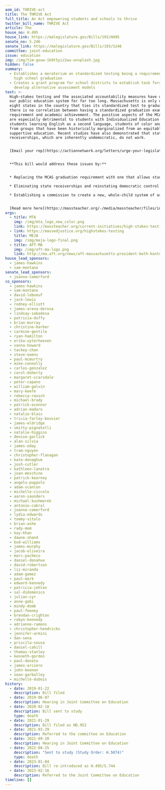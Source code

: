 ```yaml
---
aom_id: THRIVE-act
title: The THRIVE Act
full_title: An Act empowering students and schools to thrive
twitter_bill_name: THRIVE Act
article: The
house_no: H.495
house_link: https://malegislature.gov/Bills/193/H495
senate_no: S.246
senate_link: https://malegislature.gov/Bills/193/S246
committee: joint-education
issue: education
img: /img/tim-gouw-1k9t5yiz2wu-unsplash.jpg
hidden: false
summary:
  - Establishes a moratorium on standardized testing being a requirement for
    high school graduation
  - Creates a grant program for school districts to establish task forces to
    develop alternative assessment models
text: >-
  High-stakes testing and the associated accountability measures have undermined
  our public education system for far too long. Massachusetts is only one of
  eight states in the country that ties its standardized test to graduation and
  there is no correlation between having a standardized graduation exam
  requirement and academic achievement. The punitive aspects of the MCAS regime
  are especially detrimental to students with Individualized Education Plans,
  students learning English as a second language, students of color and students
  from groups that have been historically marginalized from an equitable and
  supportive education. Recent studies have also demonstrated that state
  receiverships, which are inherently undemocratic, do not work.


  [Email your rep](https://actionnetwork.org/letters/urge-your-legislators-to-support-mtas-2023-2024-legislative-agenda)


  **This bill would address these issues by:**


  * Replacing the MCAS graduation requirement with one that allows students’ districts to certify that they have satisfactorily completed coursework showing mastery of the skills, competencies and knowledge required by the state standards.

  * Eliminating state receiverships and reinstating democratic control to communities and school committees.

  * Establishing a commission to create a new, whole-child system of assessing our schools, building on important experiments in our state and nation, which can be implemented in coming years.


  [Read more here](https://massteacher.org/-/media/massteacher/files/initiatives/legislation/bills-23-24/thrive-act-fact-sheet.pdf?la=en&hash=DE13F4291CD2E07FFC9E6C2A9C302FDBB38D5EF6).
orgs:
  - title: MTA
    img: /img/mta_logo_new_color.png
    link: https://massteacher.org/current-initiatives/high-stakes-testing
  - link: https://massedjustice.org/highstakes-testing
    title: MEJA
    img: /img/meja-logo-final.png
  - title: AFT-MA
    img: /img/aft-ma-logo.png
    link: http://ma.aft.org/news/aft-massachusetts-president-beth-kontos-get-ready-big-push-major-education-bill
house_lead_sponsors:
  - james-hawkins
  - sam-montano
senate_lead_sponsors:
  - joanne-comerford
co_sponsors:
  - james-hawkins
  - sam-montano
  - david-leboeuf
  - jack-lewis
  - rodney-elliott
  - james-arena-derosa
  - lindsay-sabadosa
  - patricia-duffy
  - brian-murray
  - christine-barber
  - carmine-gentile
  - ryan-hamilton
  - erika-uyterhoeven
  - vanna-howard
  - tackey-chan
  - steve-owens
  - paul-mcmurtry
  - mike-connolly
  - carlos-gonzalez
  - carol-doherty
  - margaret-scarsdale
  - peter-capano
  - william-galvin
  - mary-keefe
  - rebecca-rausch
  - michael-brady
  - patrick-oconnor
  - adrian-madaro
  - natalie-blais
  - tricia-farley-bouvier
  - james-eldridge
  - smitty-pignatelli
  - natalie-higgins
  - denise-garlick
  - alan-silvia
  - james-oday
  - tram-nguyen
  - christopher-flanagan
  - kate-donaghue
  - josh-cutler
  - kathleen-lanatra
  - joan-meschino
  - patrick-kearney
  - angelo-puppolo
  - adam-scanlon
  - michelle-ciccolo
  - aaron-saunders
  - michael-kushmerek
  - antonio-cabral
  - joanne-comerford
  - lydia-edwards
  - tommy-vitolo
  - brian-ashe
  - rady-mom
  - kay-khan
  - dawne-shand
  - bud-williams
  - james-murphy
  - jacob-oliveira
  - marc-pacheco
  - daniel-donahue
  - david-robertson
  - liz-miranda
  - adam-gomez
  - paul-mark
  - edward-kennedy
  - patricia-jehlen
  - sal-didomenico
  - julian-cyr
  - anne-gobi
  - mindy-domb
  - paul-feeney
  - brendan-crighton
  - robyn-kennedy
  - adrianne-ramons
  - christopher-hendricks
  - jennifer-armini
  - dan-sena
  - priscila-sousa
  - daniel-cahill
  - thomas-stanley
  - kenneth-gordon
  - paul-donato
  - james-arciero
  - john-keenan
  - sean-garballey
  - michelle-dubois
history:
  - date: 2019-01-22
    description: Bill filed
  - date: 2019-06-07
    description: Hearing in Joint Committee on Education
  - date: 2020-02-18
    description: Bill sent to study
    type: death
  - date: 2021-01-29
    description: Bill filed as HD.952
  - date: 2021-03-29
    description: Referred to the committee on Education
  - date: 2021-09-20
    description: Hearing in Joint Committee on Education
  - date: 2022-08-25
    description: "Sent to study (Study Order: H.5074)"
    type: death
  - date: 2023-01-04
    description: Bill re-introduced as H.495/S.744
  - date: 2023-02-16
    description: Referred to the Joint Committee on Education
timeline: []
---
```

